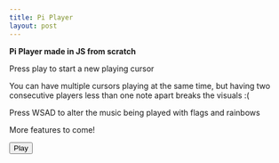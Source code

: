 ```yaml
---
title: Pi Player
layout: post
---
```


<strong>Pi Player made in JS from scratch</strong>

Press play to start a new playing cursor

You can have multiple cursors playing at the same time, but having two consecutive players
less than one note apart breaks the visuals :(

Press WSAD to alter the music being played with flags and rainbows

More features to come!

<button id="sound" onclick="soundinit()">Play</button>

<canvas id='screen' height=500 width=500 style="width:100%; height:100%; margin:0"></canvas>

<script type="text/javascript" src="../src/pixel/graphics_data.js"></script>
<script type="text/javascript" src="../src/pixel/sound_data.js"></script>
<script type="text/javascript" src="../src/pixel/main.js"></script>
